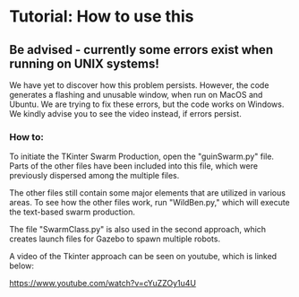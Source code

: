 # Tutorial: How to use this

## Be advised - currently some errors exist when running on UNIX systems!
We have yet to discover how this problem persists. However, the code generates a flashing and unusable window, when run on MacOS and Ubuntu. 
We are trying to fix these errors, but the code works on Windows. We kindly advise you to see the video instead, if errors persist. 

### How to:
To initiate the TKinter Swarm Production, open the "guinSwarm.py" file. Parts of the other files have been included into this file, which were previously dispersed among the multiple files.

The other files still contain some major elements that are utilized in various areas. To see how the other files work, run "WildBen.py," which will execute the text-based swarm production.

The file "SwarmClass.py" is also used in the second approach, which creates launch files for Gazebo to spawn multiple robots.


A video of the Tkinter approach can be seen on youtube, which is linked below:

https://www.youtube.com/watch?v=cYuZZOy1u4U

